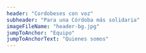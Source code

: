 ```yaml
---
header: "Cordobeses con voz"
subheader: "Para una Córdoba más solidaria"
imageFileName: "header-bg.jpg"
jumpToAnchor: "Equipo"
jumpToAnchorText: "Quienes somos"
---
```

